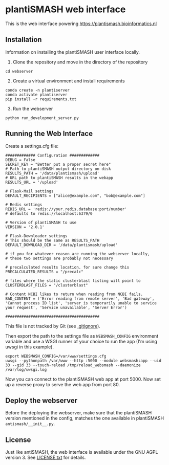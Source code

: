 plantiSMASH web interface
=========================

This is the web interface powering https://plantismash.bioinformatics.nl

Installation
------------
Information on installing the plantiSMASH user interface locally. 

1. Clone the repository and move in the directory of the repository

``` 
cd webserver 
```

2. Create a virtual environment and install requirements

```
conda create -n plantiserver 
conda activate plantiserver 
pip install -r requirements.txt
```

3. Run the webserver

```
python run_development_server.py
```

Running the Web Interface
-------------------------

Create a settings.cfg file:

```
############# Configuration #############
DEBUG = False
SECRET_KEY = "Better put a proper secret here"
# Path to plantiSMASH output directory on disk
RESULTS_PATH = '/data/plantismash/upload'
# URL path to plantiSMASH results in the webapp
RESULTS_URL = '/upload'

# Flask-Mail settings
DEFAULT_RECIPIENTS = ["alice@example.com", "bob@example.com"]

# Redis settings
REDIS_URL = 'redis://your.redis.database:port/number'
# defaults to redis://localhost:6379/0

# Version of plantiSMASH to use
VERSION = '2.0.1'

# Flask-Downloader settings
# This should be the same as RESULTS_PATH
DEFAULT_DOWNLOAD_DIR = '/data/plantismash/upload'

# if you for whatever reason are running the webserver locally,
# these two settings are probably not necessary

# precalculated results location. for sure change this
PRECALCULATED_RESULTS = "/precalc"

# files where the static clusterblast listing will point to
CLUSTERBLAST_FILES = "/clusterblast"

# Content NCBI likes to return when reading from NCBI fails.
BAD_CONTENT = ('Error reading from remote server', 'Bad gateway', 'Cannot process ID list', 'server is temporarily unable to service your request', 'Service unavailable', 'Server Error')

#########################################
```

This file is not tracked by Git (see [.gitignore](./.gitignore)). 

Then export the path to the settings file as `WEBSMASH_CONFIG` environment
variable and use a WSGI runner of your choice to run the app (I'm using uwsgi
in this example).

```
export WEBSMASH_CONFIG=/var/www/settings.cfg
uwsgi --pythonpath /var/www --http :5000 --module websmash:app --uid 33 --gid 33 --touch-reload /tmp/reload_websmash --daemonize /var/log/uwsgi.log
```

Now you can connect to the plantiSMASH web app at port 5000. Now set up a reverse proxy to serve the web app from port 80.

Deploy the webserver
-------
Before the deploying the webserver, make sure that the plantiSMASH version mentioned in the config, matches the one available in plantiSMASH `antismash/__init__.py`. 

License
-------

Just like antiSMASH, the web interface is available under the GNU AGPL version 3.
See [LICENSE.txt](./LICENSE.txt) for details.
